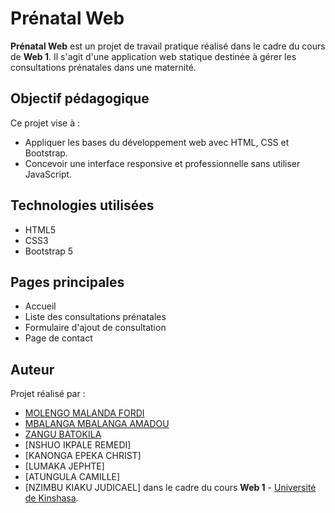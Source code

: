 # Prénatal Web

**Prénatal Web** est un projet de travail pratique réalisé dans le cadre du cours de **Web 1**. Il s'agit d'une application web statique destinée à gérer les consultations prénatales dans une maternité.

## Objectif pédagogique

Ce projet vise à :
- Appliquer les bases du développement web avec HTML, CSS et Bootstrap.
- Concevoir une interface responsive et professionnelle sans utiliser JavaScript.

## Technologies utilisées

- HTML5  
- CSS3  
- Bootstrap 5

## Pages principales

- Accueil
- Liste des consultations prénatales
- Formulaire d'ajout de consultation
- Page de contact

## Auteur
Projet réalisé par :
- [MOLENGO MALANDA FORDI](https://github.com/fordimalanda)
- [MBALANGA MBALANGA AMADOU](https://github.com/Useramadou)
- [ZANGU BATOKILA](https://github.com/userhanszangu)
- [NSHUO IKPALE REMEDI]
- [KANONGA EPEKA CHRIST]
- [LUMAKA JEPHTE]
- [ATUNGULA CAMILLE]
- [NZIMBU KIAKU JUDICAEL]
dans le cadre du cours **Web 1** - [Université de Kinshasa](https://www.unikin.ac.cd/).
